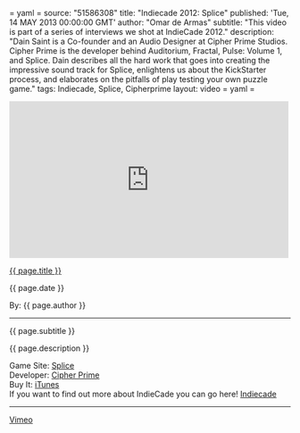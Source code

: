 = yaml =
source: "51586308"
title: "Indiecade 2012: Splice"
published: 'Tue, 14 MAY 2013 00:00:00 GMT'
author: "Omar de Armas"
subtitle: "This video is part of a series of interviews we shot at IndieCade 2012."
description: "Dain Saint is a Co-founder and an Audio Designer at Cipher Prime Studios. Cipher Prime is the developer behind Auditorium, Fractal, Pulse: Volume 1, and Splice. Dain describes all the hard work that goes into creating the impressive sound track for Splice, enlightens us about the KickStarter process, and elaborates on the pitfalls of play testing your own puzzle game."
tags: Indiecade, Splice, Cipherprime
layout: video
= yaml =

<div class="vid_container">
  <iframe src="http://player.vimeo.com/video/{{ source }}" width="500" height="281" frameborder="0" webkitAllowFullScreen mozallowfullscreen allowFullScreen></iframe>
</div>

<a href="{{ page.url }}" class='postTitleLink'><p class='postTitle'>{{ page.title }}</p></a>
<p class='postPublished'>{{ page.date }}</p>
<p class='postAuthor'>By: {{ page.author }}</p>
<hr>
<p class='podcastSummary'>{{ page.subtitle }}</p>

<p class='podcastSummary'>{{ page.description }}</p>

Game Site: [Splice](http://www.cipherprime.com/games/splice/)  
Developer: [Cipher Prime](http://www.cipherprime.com)  
Buy It: [iTunes](itunes.apple.com/app/splice-tree-of-life/id543610134)  
If you want to find out more about IndieCade you can go here! [Indiecade](http://www.indiecade.com)  
- - -
[Vimeo](www.vimeo.com/indestructibleart)